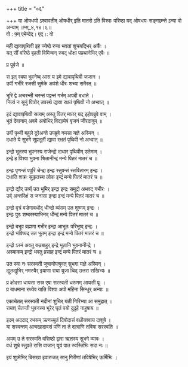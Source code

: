 +++
title = "०६"

+++
या ओषधयो ऽश्वावतीम् ओषधीर् इति मातरो ऽति विश्वाः परिष्ठा यद् ओषधयः सङ्गछन्ते ऽन्या वो अन्याम् ॥म्स्_४,१४।६॥  
वो : फ़्न् एमेन्देद्। एद्।: वो  
    
मही द्यावापृथिवी इह ज्येष्ठे रुचा भवतां शुचयद्भिर् अर्कैः ।  
यत् सीं वरिष्ठे बृहती विमिन्वन् रुवद् धोक्षा पप्रथानेभिर् एवैः ॥  
    
प्र पूर्वजे ॥  
    
स इत् स्वपा भुवनेष्व् आस य इमे द्यावापृथिवी जजान ।  
उर्वी गभीरे रजसी सुमेके अवंशे धीरः शच्या समैरत् ॥  
    
भूरि द्वे अचरन्ती चरन्तं पद्वन्तं गर्भम् अपदी दधाते ।  
नित्यं न सूनुं पित्रोर् उपस्थे द्यावा रक्षतं पृथिवी नो अभ्वात् ॥  
    
इदं द्यावापृथिवी सत्यम् अस्तु पितर् मातर् यद् इहोपब्रुवे वाम् ।  
भूतं देवानाम् अवमे अवोभिर् विद्यामेषं वृजनं जीरदानुम् ॥  
    
  
उर्वी पृथ्वी बहुले दूरेअन्ते उपब्रुवे नमसा यज्ञे अस्मिन् ।  
दधाते ये सुभगे सुप्रतूर्ती द्यावा रक्षतं पृथिवी नो अभ्वात् ॥  
    
इन्द्रो भूतस्य भुवनस्य राजेन्द्रो दाधार पृथिवीम् उतेमाम् ।  
इन्द्रे ह विश्वा भुवना श्रितानीन्द्रं मन्ये पितरं मातरं च ॥  
    
इन्द्रः पृणन्तं पपुरिं चेन्द्रा इन्द्रः स्तुवन्तं स्तवितारम् इन्द्रः ।  
दधाति शक्रः सुकृतस्य लोक इन्द्रं मन्ये पितरं मातरं च ॥  
    
इन्द्रो द्यौर् उर्व्य् उत भूमिर् इन्द्रा इन्द्रः समुद्रो अभवद् गभीरः ।  
उर्व् अन्तरिक्षं स जनासा इन्द्रा इन्द्रं मन्ये पितरं मातरं च ॥  
    
इन्द्रो वृत्रं वज्रेणावधीद् धीन्द्रो व्यंसम् उत शुष्णम् इन्द्रः ।  
इन्द्रः पुरः शम्बरस्याभिनद् धीन्द्रं मन्ये पितरं मातरं च ॥  
    
इन्द्रो बभूव ब्रह्मणा गभीर इन्द्रा आभूतः परिभूष्व् इन्द्रः ।  
इन्द्रो भविष्यद् उत भूतम् इन्द्रा इन्द्रं मन्ये पितरं मातरं च ॥  
    
इन्द्रो ऽस्मं अवतु वज्रबाहुर् इन्द्रे भूतानि भुवनानीन्द्रे ।  
अस्माकम् इन्द्रो भवतु प्रसाह इन्द्रं मन्ये पितरं मातरं च ॥  
    
उत स्या नः सरस्वती जुषाणोपश्रुवत् सुभगा यज्ञे अस्मिन् ।  
द्युतद्युभिर् नमस्यैर् इयाणा राया युजा चिद् उत्तरा सखिभ्यः ॥  
    
प्र क्षोदसा धायसा सस्र एषा सरस्वती धरुणम् आयसी पूः ।  
प्र बाधमाना रथ्येव याति विश्वा अपो महिना सिन्धुर् अन्याः ॥  
    
एकाचेतत् सरस्वती नदीनां शुचिर् यती गिरिभ्या आ समुद्रात् ।  
रायश् चेतन्ती भुवनस्य भूरेर् घृतं पयो दुदुहे नाहुषाय ॥  
    
इदम् अददाद् रभसम् ऋणच्युतं दिवोदासं वध्रीयश्वाय दाशुषे ।  
या शस्वन्तम् आचखादावसं पणिं ता ते दात्राणि तविषा सरस्वति ॥  
    
अयम् उ ते सरस्वति वसिष्ठो द्वारा ऋतस्य सुभगे व्यावः ।  
वर्ध शुभ्रे स्तुवते रासि वाजान् यूयं पात स्वस्तिभिः सदा नः ॥  
    
इयं शुष्मेभिर् बिसखा इवारुजत् सानु गिरीणां तविषेभिर् ऊर्मिभिः ।  
